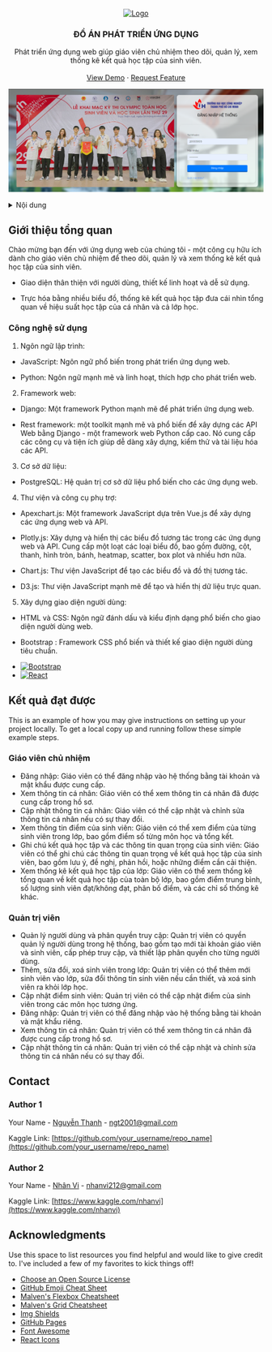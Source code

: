 <!-- PROJECT LOGO -->
<br />
<div align="center">
  <a href="https://github.com/othneildrew/Best-README-Template">
    <img src="https://upload.wikimedia.org/wikipedia/commons/b/bf/Logo_IUH.png" alt="Logo" width="100" height="50">
  </a>

  <h3 align="center">ĐỒ ÁN PHÁT TRIỂN ỨNG DỤNG</h3>

  <p align="center">
    Phát triển ứng dụng web giúp giáo viên chủ nhiệm theo dõi, quản lý, xem thống kê kết quả học tập của sinh viên.
    <br />
    <br />
    <a href="https://v4t.onrender.com/login/">View Demo</a>
    ·
    <a href="https://github.com/viCore12">Request Feature</a>
  </p>
</div>

![text](imageWeb/dangnhap.png)

<!-- TABLE OF CONTENTS -->
<details>
  <summary>Nội dung</summary>
  <ol>
    <li>
      <a href="#about-the-project">Giới thiệu tổng quan</a>
      <ul>
        <li><a href="#built-with">Công nghệ sử dụng</a></li>
      </ul>
    </li>
    <li>
      <a href="#getting-started">Kết quả đạt được</a>
      <ul>
        <li><a href="#prerequisites"></a>Giáo viên chủ nhiệm</li>
        <li><a href="#installation"></a>Quản trị viên</li>
      </ul>
    </li>
    <li><a href="#usage">Hiện thực</a></li>
    <li><a href="#roadmap">Hướng phát triển</a></li>
  </ol>
</details>



<!-- ABOUT THE PROJECT -->
## Giới thiệu tổng quan

Chào mừng bạn đến với ứng dụng web của chúng tôi - một công cụ hữu ích dành cho giáo viên chủ nhiệm để theo dõi, quản lý và xem thống kê kết quả học tập của sinh viên.

* Giao diện thân thiện với người dùng, thiết kế linh hoạt và dễ sử dụng.

* Trực hóa bằng nhiều biểu đồ, thống kê kết quả học tập đưa cái nhìn tổng quan về hiệu suất học tập của cá nhân và cả lớp học.


### Công nghệ sử dụng
1.	Ngôn ngữ lập trình:

- JavaScript: Ngôn ngữ phổ biến trong phát triển ứng dụng web.

- Python: Ngôn ngữ mạnh mẽ và linh hoạt, thích hợp cho phát triển web.

2.	Framework web:

- Django: Một framework Python mạnh mẽ để phát triển ứng dụng web.

- Rest framework: một toolkit mạnh mẽ và phổ biến để xây dựng các API Web bằng Django - một framework web Python cấp cao. Nó cung cấp các công cụ và tiện ích giúp dễ dàng xây dựng, kiểm thử và tài liệu hóa các API.

3.	Cơ sở dữ liệu:

- PostgreSQL: Hệ quản trị cơ sở dữ liệu phổ biến cho các ứng dụng web.

4.	Thư viện và công cụ phụ trợ:

- Apexchart.js: Một framework JavaScript dựa trên Vue.js để xây dựng các ứng dụng web và API.

- Plotly.js: Xây dựng và hiển thị các biểu đồ tương tác trong các ứng dụng web và API. Cung cấp một loạt các loại biểu đồ, bao gồm đường, cột, thanh, hình tròn, bánh, heatmap, scatter, box plot và nhiều hơn nữa.

- Chart.js: Thư viện JavaScript để tạo các biểu đồ và đồ thị tương tác.

- D3.js: Thư viện JavaScript mạnh mẽ để tạo và hiển thị dữ liệu trực quan.

5.	Xây dựng giao diện người dùng:

- HTML và CSS: Ngôn ngữ đánh dấu và kiểu định dạng phổ biến cho giao diện người dùng web.

- Bootstrap : Framework CSS phổ biến và thiết kế giao diện người dùng tiêu chuẩn.

* [![Bootstrap][Bootstrap.com]][Bootstrap-url]
* [![React][React.js]][React-url]

## Kết quả đạt được

This is an example of how you may give instructions on setting up your project locally.
To get a local copy up and running follow these simple example steps.

### Giáo viên chủ nhiệm

- Đăng nhập: Giáo viên có thể đăng nhập vào hệ thống bằng tài khoản và mật khẩu được cung cấp.
- Xem thông tin cá nhân: Giáo viên có thể xem thông tin cá nhân đã được cung cấp trong hồ sơ.
- Cập nhật thông tin cá nhân: Giáo viên có thể cập nhật và chỉnh sửa thông tin cá nhân nếu có sự thay đổi.
- Xem thông tin điểm của sinh viên: Giáo viên có thể xem điểm của từng sinh viên trong lớp, bao gồm điểm số từng môn học và tổng kết.
- Ghi chú kết quả học tập và các thông tin quan trọng của sinh viên: Giáo viên có thể ghi chú các thông tin quan trọng về kết quả học tập của sinh viên, bao gồm lưu ý, đề nghị, phản hồi, hoặc những điểm cần cải thiện.
- Xem thống kê kết quả học tập của lớp: Giáo viên có thể xem thống kê tổng quan về kết quả học tập của toàn bộ lớp, bao gồm điểm trung bình, số lượng sinh viên đạt/không đạt, phân bố điểm, và các chỉ số thống kê khác.

### Quản trị viên

- Quản lý người dùng và phân quyền truy cập: Quản trị viên có quyền quản lý người dùng trong hệ thống, bao gồm tạo mới tài khoản giáo viên và sinh viên, cấp phép truy cập, và thiết lập phân quyền cho từng người dùng.
- Thêm, sửa đổi, xoá sinh viên trong lớp: Quản trị viên có thể thêm mới sinh viên vào lớp, sửa đổi thông tin sinh viên nếu cần thiết, và xoá sinh viên ra khỏi lớp học.
- Cập nhật điểm sinh viên: Quản trị viên có thể cập nhật điểm của sinh viên trong các môn học tương ứng.
- Đăng nhập: Quản trị viên có thể đăng nhập vào hệ thống bằng tài khoản và mật khẩu riêng.
- Xem thông tin cá nhân: Quản trị viên có thể xem thông tin cá nhân đã được cung cấp trong hồ sơ.
- Cập nhật thông tin cá nhân: Quản trị viên có thể cập nhật và chỉnh sửa thông tin cá nhân nếu có sự thay đổi.

<!-- CONTACT -->
## Contact
### Author 1
Your Name - [Nguyễn Thanh](https://www.facebook.com/NDThanh2011) - ngt2001@gmail.com

Kaggle Link: [https://github.com/your_username/repo_name](https://github.com/your_username/repo_name)


### Author 2
Your Name - [Nhân Vi](https://www.facebook.com/nhan.vi.798) - nhanvi212@gmail.com

Kaggle Link: [https://www.kaggle.com/nhanvi](https://www.kaggle.com/nhanvi)

<!-- ACKNOWLEDGMENTS -->
## Acknowledgments

Use this space to list resources you find helpful and would like to give credit to. I've included a few of my favorites to kick things off!

* [Choose an Open Source License](https://choosealicense.com)
* [GitHub Emoji Cheat Sheet](https://www.webpagefx.com/tools/emoji-cheat-sheet)
* [Malven's Flexbox Cheatsheet](https://flexbox.malven.co/)
* [Malven's Grid Cheatsheet](https://grid.malven.co/)
* [Img Shields](https://shields.io)
* [GitHub Pages](https://pages.github.com)
* [Font Awesome](https://fontawesome.com)
* [React Icons](https://react-icons.github.io/react-icons/search)



<!-- MARKDOWN LINKS & IMAGES -->
<!-- https://www.markdownguide.org/basic-syntax/#reference-style-links -->
[contributors-shield]: https://img.shields.io/github/contributors/othneildrew/Best-README-Template.svg?style=for-the-badge
[contributors-url]: https://github.com/othneildrew/Best-README-Template/graphs/contributors
[forks-shield]: https://img.shields.io/github/forks/othneildrew/Best-README-Template.svg?style=for-the-badge
[forks-url]: https://github.com/othneildrew/Best-README-Template/network/members
[stars-shield]: https://img.shields.io/github/stars/othneildrew/Best-README-Template.svg?style=for-the-badge
[stars-url]: https://github.com/othneildrew/Best-README-Template/stargazers
[issues-shield]: https://img.shields.io/github/issues/othneildrew/Best-README-Template.svg?style=for-the-badge
[issues-url]: https://github.com/othneildrew/Best-README-Template/issues
[license-shield]: https://img.shields.io/github/license/othneildrew/Best-README-Template.svg?style=for-the-badge
[license-url]: https://github.com/othneildrew/Best-README-Template/blob/master/LICENSE.txt
[linkedin-shield]: https://img.shields.io/badge/-LinkedIn-black.svg?style=for-the-badge&logo=linkedin&colorB=555
[linkedin-url]: https://linkedin.com/in/othneildrew
[product-screenshot]: images/screenshot.png
[Next.js]: https://img.shields.io/badge/next.js-000000?style=for-the-badge&logo=nextdotjs&logoColor=white
[Next-url]: https://nextjs.org/
[React.js]: https://img.shields.io/badge/React-20232A?style=for-the-badge&logo=react&logoColor=61DAFB
[React-url]: https://reactjs.org/
[Vue.js]: https://img.shields.io/badge/Vue.js-35495E?style=for-the-badge&logo=vuedotjs&logoColor=4FC08D
[Vue-url]: https://vuejs.org/
[Angular.io]: https://img.shields.io/badge/Angular-DD0031?style=for-the-badge&logo=angular&logoColor=white
[Angular-url]: https://angular.io/
[Svelte.dev]: https://img.shields.io/badge/Svelte-4A4A55?style=for-the-badge&logo=svelte&logoColor=FF3E00
[Svelte-url]: https://svelte.dev/
[Laravel.com]: https://img.shields.io/badge/Laravel-FF2D20?style=for-the-badge&logo=laravel&logoColor=white
[Laravel-url]: https://laravel.com
[Bootstrap.com]: https://img.shields.io/badge/Bootstrap-563D7C?style=for-the-badge&logo=bootstrap&logoColor=white
[Bootstrap-url]: https://getbootstrap.com
[JQuery.com]: https://img.shields.io/badge/jQuery-0769AD?style=for-the-badge&logo=jquery&logoColor=white
[JQuery-url]: https://jquery.com

